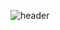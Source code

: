![header](https://capsule-render.vercel.app/api?type=wave&color=green&height=300&section=header&text=김석환%20입니다!&fontSize=90)
